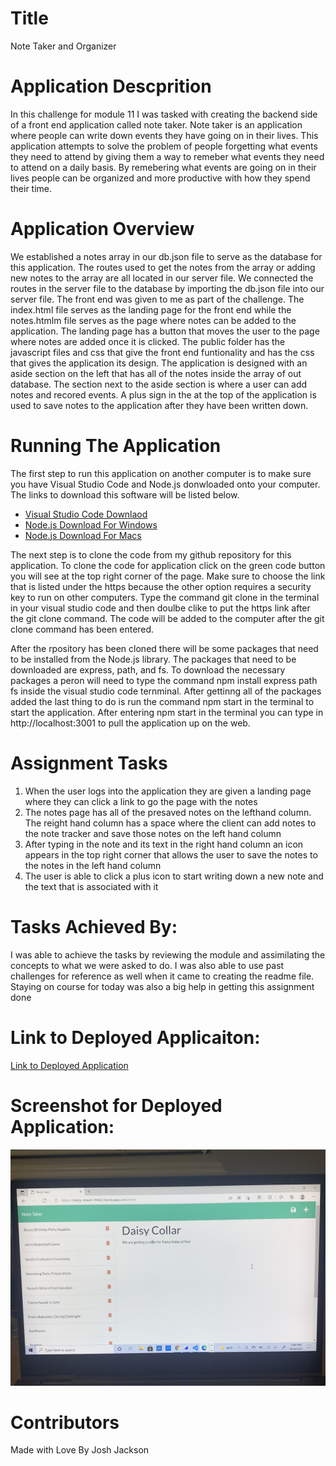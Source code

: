 # Title
Note Taker and Organizer

# Application Descprition
In this challenge for module 11 I was tasked with creating the backend side of a front end application called note taker. Note taker is an application where people can write down events they have going on in their lives. This application attempts to solve the problem of people forgetting what events they need to attend by giving them a way to remeber what events they need to attend on a daily basis. By remebering what events are going on in their lives people can be organized and more productive with how they spend their time. 

# Application Overview
We established a notes array in our db.json file to serve as the database for this application. The routes used to get the notes from the array or adding new notes to the array are all located in our server file. We connected the routes in the server file to the database by importing the db.json file into our server file. The front end was given to me as part of the challenge. The index.html file serves as the landing page for the front end while the notes.htmlm file serves as the page where notes can be added to the application. The landing page has a button that moves the user to the page where notes are added once it is clicked. The public folder has the javascript files and css that give the front end funtionality and has the css that gives the application its design. The application is designed with an aside section on the left that has all of the notes inside the array of out database. The section next to the aside section is where a user can add notes and recored events. A plus sign in the at the top of  the application is used to save notes to the application after they have been written down.

# Running The Application
The first step to run this application on another computer is to make sure you have Visual Studio Code and Node.js donwloaded onto your computer. The links to download this software will be listed below. 
- <a href="https://code.visualstudio.com/docs/setup/setup-overview">Visual Studio Code Downlaod</a>
- <a href="https://nodejs.org/en/">Node.js Download For Windows</a>
- <a href="https://nodejs.org/en/">Node.js Download For Macs</a>

The next step is to clone the code from my github repository for this application. To clone the code for application click on the green code button you will see at the top right 
corner of the page. Make sure to choose the link that is listed under the https because the other option requires a security key to run on other computers. Type the command git
clone in the terminal in your visual studio code and then doulbe clike to put the https link after the git clone command. The code will be added to the computer after the git clone command has been entered. 

After the rpository has been cloned there will be some packages that need to be installed from the Node.js library. The packages that need to be downloaded are express, path, and fs.
To download the necessary packages a peron will need to type the command npm install express path fs inside the visual studio code ternminal. After gettinng all of the packages added the last thing to do is run the command npm start in the terminal to start the application. After entering npm start in the terminal you can type in http://localhost:3001 to pull the application up on the web.

# 

# Assignment Tasks
1. When the user logs into the application they are given a landing page where they can click a link to go the page with the notes
2. The notes page has all of the presaved notes on the lefthand column. The reight hand column has a space where the client can add notes to the note tracker and save those notes on the left hand column
3. After typing in the note and its text in the right hand column an icon appears in the top right corner that allows the user to save the notes to the notes in the left hand column
4. The user is able to click a plus icon to start writing down a new note and the text that is associated with it

# Tasks Achieved By:
I was able to achieve the tasks by reviewing the module and assimilating the concepts to what we were asked to do. I was also able to use past challenges for reference as well when it came to creating the readme file. Staying on course for today was also a big help in getting this assignment done

# Link to Deployed Applicaiton:
<a href="https://sleepy-stream-94662.herokuapp.com/notes">Link to Deployed Application</a>

# Screenshot for Deployed Application:
<img src="./public/images/IMG-1153.jpg" alt="Screenshot for Note Taker" />

# Contributors
Made with Love By Josh Jackson